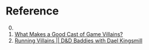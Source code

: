 # Reference

0. []()
0. [What Makes a Good Cast of Game Villains?](https://www.youtube.com/watch?v=me_tT6SKyjo)
0. [Running Villains || D&D Baddies with Dael Kingsmill](https://www.youtube.com/watch?v=dRkbqK9SqJ0)

